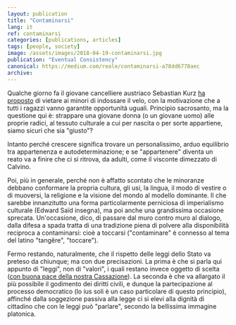 ```yaml
---
layout: publication
title: "Contaminarsi"
lang: it
ref: contaminarsi
categories: [publications, articles]
tags: [people, society]
image: /assets/images/2018-04-19-contaminarsi.jpg
publication: "Eventual Consistency"
canonical: https://medium.com/reale/contaminarsi-a78dd6778aec
archive:
---
```


Qualche giorno fa il giovane cancelliere austriaco Sebastian Kurz [ha proposto](https://www.welt.de/politik/ausland/article175144493/Oesterreich-Sebastian-Kurz-kuendigt-Kopftuchverbot-fuer-Kindergarten-und-Schule-an.html) di vietare ai minori di indossare il velo, con la motivazione che a tutti i ragazzi vanno garantite opportunità uguali. Principio sacrosanto, ma la questione qui è: strappare una giovane donna (o un giovane uomo) alle proprie radici, al tessuto culturale a cui per nascita o per sorte appartiene, siamo sicuri che sia "giusto"?

Intanto perché crescere significa trovare un personalissimo, arduo equilibrio tra appartenenza e autodeterminazione; e se "appartenere" diventa un reato va a finire che ci si ritrova, da adulti, come il visconte dimezzato di Calvino.

Poi, più in generale, perché non è affatto scontato che le minoranze debbano conformare la propria cultura, gli usi, la lingua, il modo di vestire o di muoversi, la religione e la visione del mondo al modello dominante. Il che sarebbe innanzitutto una forma particolarmente perniciosa di imperialismo culturale (Edward Saïd insegna), ma poi anche una grandissima occasione sprecata. Un'occasione, dico, di passare dal muro contro muro al dialogo, dalla difesa a spada tratta di una tradizione piena di polvere alla disponibilità reciproca a contaminarsi: cioè a toccarsi ("contaminare" è connesso al tema del latino "tangĕre", "toccare").

Fermo restando, naturalmente, che il rispetto delle leggi dello Stato va preteso da chiunque; ma con due precisazioni. La prima è che si parla qui appunto di "leggi", non di "valori", i quali restano invece oggetto di scelta ([con buona pace della nostra Cassazione](https://archiviodpc.dirittopenaleuomo.org/d/5420-sikh-condannato-per-porto-del-kirpan-una-discutibile-sentenza-della-cassazione-su-immigrazione-e-va)). La seconda è che va allargato il più possibile il godimento dei diritti civili, e dunque la partecipazione al processo democratico (lo ius soli è un caso particolare di questo principio), affinché dalla soggezione passiva alla legge ci si elevi alla dignità di cittadino che con le leggi può "parlare", secondo la bellissima immagine platonica.
